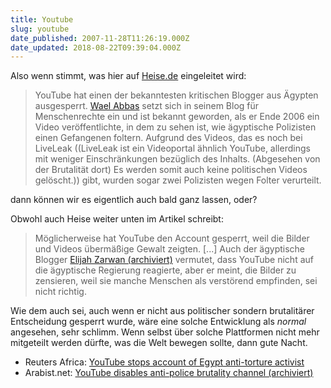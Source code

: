 ```yaml
---
title: Youtube
slug: youtube
date_published: 2007-11-28T11:26:19.000Z
date_updated: 2018-08-22T09:39:04.000Z
---
```


Also wenn stimmt, was hier auf [Heise.de](http://www.heise.de/newsticker/meldung/99658/from/atom10) eingeleitet wird:

> YouTube hat einen der bekanntesten kritischen Blogger aus Ägypten ausgesperrt. [Wael Abbas](http://misrdigital.blogspirit.com/) setzt sich in seinem Blog für Menschenrechte ein und ist bekannt geworden, als er Ende 2006 ein Video veröffentlichte, in dem zu sehen ist, wie ägyptische Polizisten einen Gefangenen foltern. Aufgrund des Videos, das es noch bei LiveLeak ((LiveLeak ist ein Videoportal ähnlich YouTube, allerdings mit weniger Einschränkungen bezüglich des Inhalts. (Abgesehen von der Brutalität dort) Es werden somit auch keine politischen Videos gelöscht.)) gibt, wurden sogar zwei Polizisten wegen Folter verurteilt.

dann können wir es eigentlich auch bald ganz lassen, oder?

Obwohl auch Heise weiter unten im Artikel schreibt:

> Möglicherweise hat YouTube den Account gesperrt, weil die Bilder und Videos übermäßige Gewalt zeigten. [...] Auch der ägyptische Blogger [Elijah Zarwan (archiviert)](http://web.archive.org/web/20071126152419/http://elijahzarwan.net:80/blog/?) vermutet, dass YouTube nicht auf die ägyptische Regierung reagierte, aber er meint, die Bilder zu zensieren, weil sie manche Menschen als verstörend empfinden, sei nicht richtig.

Wie dem auch sei, auch wenn er nicht aus politischer sondern brutalitärer Entscheidung gesperrt wurde, wäre eine solche Entwicklung als *normal* angesehen, sehr schlimm. Wenn selbst über solche Plattformen nicht mehr mitgeteilt werden dürfte, was die Welt bewegen sollte, dann gute Nacht.

- Reuters Africa: [YouTube stops account of Egypt anti-torture activist](http://africa.reuters.com/wire/news/usnL27590430.html)
- Arabist.net: [YouTube disables anti-police brutality channel (archiviert)](http://web.archive.org/web/20071126013530/http://arabist.net:80/arabawy/2007/11/22/youtube-disables-anti-police-brutality-channel/)
